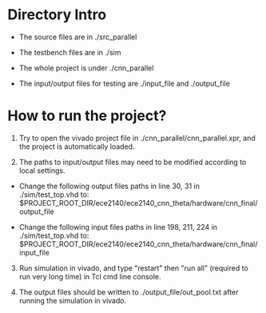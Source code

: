 # Directory Intro

* The source files are in ./src_parallel

* The testbench files are in ./sim

* The whole project is under ./cnn_parallel

* The input/output files for testing are ./input_file and ./output_file

# How to run the project?

1. Try to open the vivado project file in ./cnn_parallel/cnn_parallel.xpr,
  and the project is automatically loaded.

2. The paths to input/output files may need to be modified according to 
  local settings.

* Change the following output files paths in line 30, 31 in ./sim/test_top.vhd to: $PROJECT_ROOT_DIR/ece2140/ece2140_cnn_theta/hardware/cnn_final/output_file

* Change the following input files paths in line 198, 211, 224 in ./sim/test_top.vhd to: $PROJECT_ROOT_DIR/ece2140/ece2140_cnn_theta/hardware/cnn_final/input_file

3. Run simulation in vivado, and type "restart" then "run all" (required to run very long time) in Tcl cmd line console.

4. The output files should be written to ./output_file/out_pool.txt after running the simulation in vivado.



